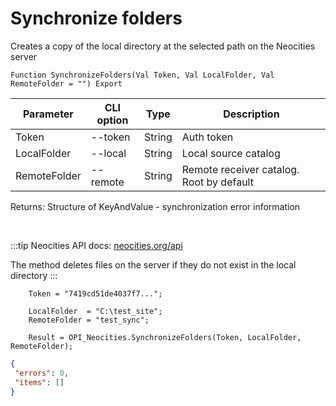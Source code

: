 ﻿---
sidebar_position: 5
---

# Synchronize folders
 Creates a copy of the local directory at the selected path on the Neocities server



`Function SynchronizeFolders(Val Token, Val LocalFolder, Val RemoteFolder = "") Export`

  | Parameter | CLI option | Type | Description |
  |-|-|-|-|
  | Token | --token | String | Auth token |
  | LocalFolder | --local | String | Local source catalog |
  | RemoteFolder | --remote | String | Remote receiver catalog. Root by default |

  
  Returns:  Structure of KeyAndValue - synchronization error information

<br/>

:::tip
Neocities API docs: [neocities.org/api](https://neocities.org/api)

 The method deletes files on the server if they do not exist in the local directory
:::
<br/>


```bsl title="Code example"
    Token = "7419cd51de4037f7...";

    LocalFolder  = "C:\test_site";
    RemoteFolder = "test_sync";

    Result = OPI_Neocities.SynchronizeFolders(Token, LocalFolder, RemoteFolder);
```
 



```json title="Result"
{
 "errors": 0,
 "items": []
}
```

